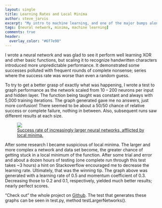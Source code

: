 ```yaml
---
layout: single
title: Learning Rates and Local Minima
author: steve_jarvis
excerpt: "My intro to machine learning, and one of the major bumps along the way."
tags: [neural network, minima, machine learning]
comments: true
header:
  overlay_color: "#6f7e98"
---
```


I wrote a neural network and was glad to see it perform well learning XOR and other basic functions, but scaling it to recognize handwritten characters introduced more unpredictable performance. It demonstrated some successes polluted with frequent rounds of complete nonsense; series where the success rate was worse than even a random guess.

To try to get a better grasp of exactly what was happening, I wrote a test to graph performance as the network scaled from 10 – 200 neurons per input and hidden layer. The function being taught was constant and always with 5,000 training iterations. The graph generated gave me no answers, just more confusion! There seemed to be about a 50/50 chance of relative success or complete failure, nothing in between. Also, subsequent runs saw different results at each size.

<figure>
    <a href="../images/200_5k_iterations.png"><img src="../images/200_5k_iterations.png"></a>
    <figcaption><a href="../images/200_5k_iterations.png" title="success rate over time">
    Success rate of increasingly larger neural networks, afflicted by local minima.</a></figcaption>
</figure>

After some research I became suspicious of local minima. The larger and more complex a network and data set become, the greater chance of getting stuck in a local minimum of the function. After some trial and error and about a dozen hours of testing (one complete run through this test takes ~3 hours) a hint on Stackoverflow encouraged me to decrease the learning rate. Ultimately, that was the winning tip. The graph above was generated with a learning rate of 0.5 and momentum coefficient of 0.3. Decreasing those to 0.2 and 0.1, respectively, yielded much better results; nearly perfect scores.

“Check out” the whole project on <a href="https://github.com/stevejarvis/neural-network" target="_blank">Github</a>. The test that generates these graphs can be seen in test.py, method testLargerNetworks().
